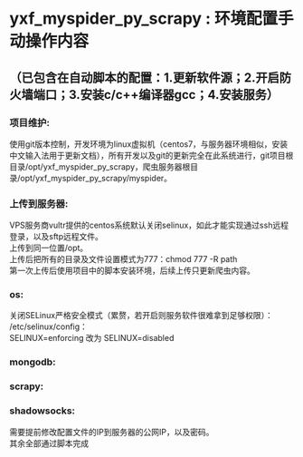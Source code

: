 yxf_myspider_py_scrapy : 环境配置手动操作内容
=========================================================
（已包含在自动脚本的配置：1.更新软件源；2.开启防火墙端口；3.安装c/c++编译器gcc；4.安装服务）  
------------

### 项目维护:
使用git版本控制，开发环境为linux虚拟机（centos7，与服务器环境相似，安装中文输入法用于更新文档），所有开发以及git的更新完全在此系统进行，git项目根目录/opt/yxf_myspider_py_scrapy，爬虫服务器根目录/opt/yxf_myspider_py_scrapy/myspider。  

### 上传到服务器:
VPS服务商vultr提供的centos系统默认关闭selinux，如此才能实现通过ssh远程登录，以及sftp远程文件。  
上传到同一位置/opt。  
上传后把所有的目录及文件设置模式为777：chmod 777 -R path  
第一次上传后使用项目中的脚本安装环境，后续上传只更新爬虫内容。  

### os:
关闭SELinux严格安全模式（累赘，若开启则服务软件很难拿到足够权限）：  
/etc/selinux/config：  
SELINUX=enforcing 改为 SELINUX=disabled  

### mongodb:

	  
### scrapy:


### shadowsocks:
需要提前修改配置文件的IP到服务器的公网IP，以及密码。  
其余全部通过脚本完成  
